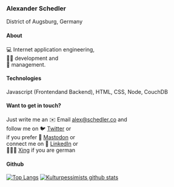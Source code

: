 
### Alexander Schedler
District of Augsburg, Germany

#### About
💻 Internet application engineering,<br>
🏴‍☠️ development and <br>
👔 management.

#### Technologies
Javascript (Frontendand Backend), HTML, CSS, Node, CouchDB

#### Want to get in touch?

Just write me an ✉️ Email alex@schedler.co and <br>
follow me on 🐦 [Twitter](https://twitter.com/kulturpessimist) or<br>
if you prefer 🐘 [Mastodon](https://mastodon.technology/web/accounts/108051) or<br>
connect me on 💼 [LinkedIn](https://www.linkedin.com/in/alexanderschedler/) or<br>
👨🏻‍💼 [Xing](https://www.xing.com/profile/Alex_Schedler/cv) if you are german 

#### Github

[![Top Langs](https://github-readme-stats.vercel.app/api/top-langs/?username=kulturpessimist)](https://github-readme-stats.vercel.app/api/top-langs/?username=kulturpessimist) [![Kulturpessimists github stats](https://github-readme-stats.vercel.app/api?username=kulturpessimist)](https://github.com/anuraghazra/github-readme-stats) 



